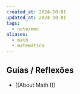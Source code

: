 ```yaml
---
created_at: 2024-10-01
updated_at: 2024-10-01
tags:
  - note/moc
aliases:
  - math
  - matemática
---
```

## Guias / Reflexões

- [[About Math I]]
